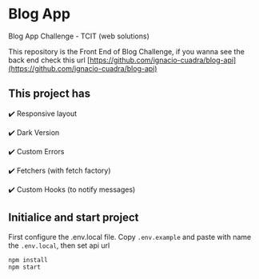 # Blog App
Blog App Challenge - TCIT (web solutions)

This repository is the Front End of Blog Challenge, if you wanna see the back end check this url [https://github.com/ignacio-cuadra/blog-api](https://github.com/ignacio-cuadra/blog-api)

## This project has
✔️ Responsive layout

✔️ Dark Version

✔️ Custom Errors

✔️ Fetchers (with fetch factory)

✔️ Custom Hooks (to notify messages)

## Initialice and start project

First configure the .env.local file. Copy ```.env.example``` and paste with name the ```.env.local```, then set api url

```cmd
npm install
npm start
```
